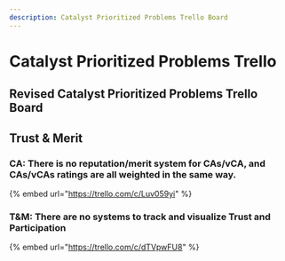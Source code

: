 ```yaml
---
description: Catalyst Prioritized Problems Trello Board
---
```


# Catalyst Prioritized Problems Trello

## Revised Catalyst Prioritized Problems Trello Board

## Trust & Merit

### CA: There is no reputation/merit system for CAs/vCA, and CAs/vCAs ratings are all weighted in the same way.



{% embed url="https://trello.com/c/Luv059yi" %}

### T&M: There are no systems to track and visualize Trust and Participation

{% embed url="https://trello.com/c/dTVpwFU8" %}



